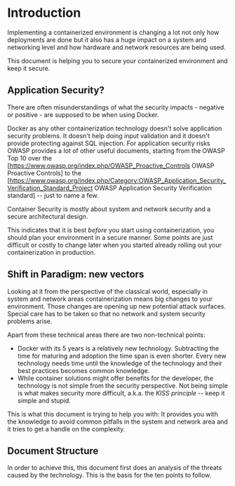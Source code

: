 
# Introduction

Implementing a containerized environment is changing a lot not only how deployments are done but it also has a huge impact on a system and networking level and how hardware and network resources are being used.

This document is helping you to secure your containerized environment and keep it secure.


## Application Security?

There are often misunderstandings of what the security impacts - negative or positive - are supposed to be when using Docker.

Docker as any other containerization technology doesn't solve application security problems. It doesn't help doing input validation and it doesn't provide protecting against SQL injection. For application security risks OWASP provides a lot of other useful documents, starting from the OWASP Top 10 over the [https://www.owasp.org/index.php/OWASP_Proactive_Controls OWASP Proactive Controls] to the [https://www.owasp.org/index.php/Category:OWASP_Application_Security_Verification_Standard_Project OWASP Application Security Verification standard] -- just to name a few.

Container Security is mostly about system and network security and a secure architectural design.

This indicates that it is best _before_ you start using containerization, you should plan your environment in a secure manner. Some points are just difficult or costly to change later when you started already rolling out your containerization in production.

## Shift in Paradigm: new vectors

Looking at it from the perspective of the classical world, especially in system and network areas containerization  means big changes to your environment. Those changes are opening up new potential attack surfaces. Special care has to be taken so that no network and system security problems arise.

Apart from these technical areas there are two non-technical points:

* Docker with its 5 years is a relatively new technology. Subtracting the time for maturing and adoption the time span is even shorter. Every new technology needs time until the knowledge of the technology and their best practices becomes common knowledge.
* While container solutions might offer benefits for the developer, the technology is not simple from the security perspective. Not being simple is what makes security more difficult, a.k.a. the _KISS principle_ -- keep it simple and stupid.

This is what this document is trying to help you with: It provides you with the knowledge to avoid common pitfalls in the system and network area and it tries to get a handle on the complexity.

## Document Structure

In order to achieve this, this document first does an analysis of the threats caused by the technology. This is the basis for the ten points to follow.


